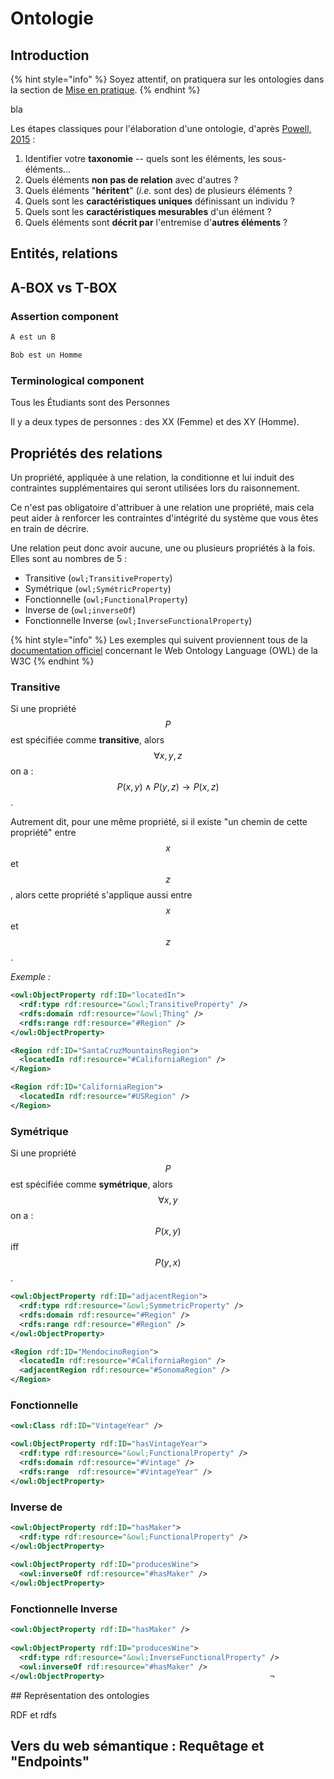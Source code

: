 # Ontologie

## Introduction

{% hint style="info" %}
Soyez attentif, on pratiquera sur les ontologies dans la section de [Mise en pratique](../handson/tuto.md).
{% endhint %}

bla

Les étapes classiques pour l'élaboration d'une ontologie, d'après [Powell, 2015](../REF.md/#powell2015) :

1. Identifier votre **taxonomie** -- quels sont les éléments, les sous-éléments...
2. Quels éléments **non pas de relation** avec d'autres ?
3. Quels éléments "**héritent**" (*i.e.* sont des) de plusieurs éléments ?
4. Quels sont les **caractéristiques uniques** définissant un individu ?
5. Quels sont les **caractéristiques mesurables** d'un élément ?
6. Quels éléments sont **décrit par** l'entremise d'**autres éléments** ?

## Entités, relations

## A-BOX vs T-BOX

### Assertion component

```rdf
A est un B
```

```rdf
Bob est un Homme
```

### Terminological component

Tous les Étudiants sont des Personnes

Il y a deux types de personnes : des XX (Femme) et des XY (Homme).


## Propriétés des relations

Un propriété, appliquée à une relation, la conditionne et lui induit des contraintes supplémentaires qui seront utilisées lors du raisonnement.

Ce n'est pas obligatoire d'attribuer à une relation une propriété, mais cela peut aider à renforcer les contraintes d'intégrité du système que vous êtes en train de décrire.

Une relation peut donc avoir aucune, une ou plusieurs propriétés à la fois. Elles sont au nombres de 5 :

* Transitive (`owl;TransitiveProperty`)
* Symétrique (`owl;SymétricProperty`)
* Fonctionnelle (`owl;FunctionalProperty`) 
* Inverse de (`owl;inverseOf`)
* Fonctionnelle Inverse (`owl;InverseFunctionalProperty`)

{% hint style="info" %}
Les exemples qui suivent proviennent tous de la [documentation officiel](https://www.w3.org/TR/2004/REC-owl-guide-20040210/#PropertyCharacteristics) concernant le Web Ontology Language (OWL) de la W3C
{% endhint %}

### Transitive

Si une propriété $$P$$ est spécifiée comme **transitive**, alors $$\forall x, y, z$$ on a : $$P(x,y) \wedge P(y,z) \rightarrow P(x,z)$$.

Autrement dit, pour une même propriété, si il existe "un chemin de cette propriété" entre $$x$$ et $$z$$, alors cette propriété s'applique aussi entre $$x$$ et $$z$$.

*Exemple :*
```rdf
<owl:ObjectProperty rdf:ID="locatedIn">
  <rdf:type rdf:resource="&owl;TransitiveProperty" />
  <rdfs:domain rdf:resource="&owl;Thing" />
  <rdfs:range rdf:resource="#Region" />
</owl:ObjectProperty>

<Region rdf:ID="SantaCruzMountainsRegion">
  <locatedIn rdf:resource="#CaliforniaRegion" />
</Region>

<Region rdf:ID="CaliforniaRegion">
  <locatedIn rdf:resource="#USRegion" />
</Region>
```

### Symétrique

Si une propriété $$P$$ est spécifiée comme **symétrique**, alors $$\forall x, y$$ on a : $$P(x,y)$$ iff $$P(y,x)$$.

```rdf
<owl:ObjectProperty rdf:ID="adjacentRegion">
  <rdf:type rdf:resource="&owl;SymmetricProperty" />
  <rdfs:domain rdf:resource="#Region" />
  <rdfs:range rdf:resource="#Region" />
</owl:ObjectProperty>

<Region rdf:ID="MendocinoRegion">
  <locatedIn rdf:resource="#CaliforniaRegion" />
  <adjacentRegion rdf:resource="#SonomaRegion" />
</Region>
```

### Fonctionnelle

```rdf
<owl:Class rdf:ID="VintageYear" />

<owl:ObjectProperty rdf:ID="hasVintageYear">
  <rdf:type rdf:resource="&owl;FunctionalProperty" />
  <rdfs:domain rdf:resource="#Vintage" />
  <rdfs:range  rdf:resource="#VintageYear" />
</owl:ObjectProperty>
```

### Inverse de

```rdf
<owl:ObjectProperty rdf:ID="hasMaker">
  <rdf:type rdf:resource="&owl;FunctionalProperty" />
</owl:ObjectProperty>
  
<owl:ObjectProperty rdf:ID="producesWine">
  <owl:inverseOf rdf:resource="#hasMaker" />
</owl:ObjectProperty>
```

### Fonctionnelle Inverse

```rdf
<owl:ObjectProperty rdf:ID="hasMaker" />
  
<owl:ObjectProperty rdf:ID="producesWine">
  <rdf:type rdf:resource="&owl;InverseFunctionalProperty" />
  <owl:inverseOf rdf:resource="#hasMaker" />
</owl:ObjectProperty>                                     ¬ 
```

## Représentation des ontologies

RDF et rdfs

## Vers du web sémantique : Requêtage et "Endpoints"


